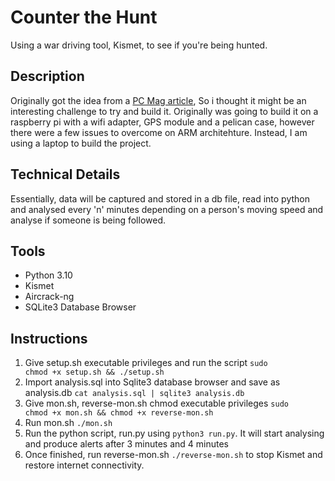 # Counter the Hunt
Using a war driving tool, Kismet, to see if you're being hunted.

## Description
Originally got the idea from a <a href="https://au.pcmag.com/security/95637/are-you-being-followed-use-a-raspberry-pi-to-find-out">PC Mag article</a>, So i thought it might be an interesting challenge to try and build it. Originally was going to build it on a raspberry pi with a wifi adapter, GPS module and a pelican case, however there were a few issues to overcome on ARM architehture. Instead, I am using a laptop to build the project.

## Technical Details
Essentially, data will be captured and stored in a db file, read into python and analysed every 'n' minutes depending on a person's moving speed and analyse if someone is being followed.

## Tools
* Python 3.10
* Kismet
* Aircrack-ng
* SQLite3 Database Browser

## Instructions

1. Give setup.sh executable privileges and run the script <code>sudo chmod +x setup.sh && ./setup.sh</code>
2. Import analysis.sql into Sqlite3 database browser and save as analysis.db <code>cat analysis.sql | sqlite3 analysis.db</code>
3. Give mon.sh, reverse-mon.sh chmod executable privileges <code>sudo chmod +x mon.sh && chmod +x reverse-mon.sh</code>
4. Run mon.sh <code>./mon.sh</code>
5. Run the python script, run.py using <code>python3 run.py</code>. It will start analysing and produce alerts after 3 minutes and 4 minutes
6. Once finished, run reverse-mon.sh <code>./reverse-mon.sh</code> to stop Kismet and restore internet connectivity.
